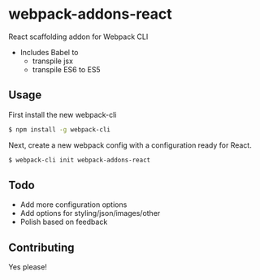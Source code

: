 # webpack-addons-react
React scaffolding addon for Webpack CLI

- Includes Babel to
  - transpile jsx
  - transpile ES6 to ES5

## Usage
First install the new webpack-cli

```bash
$ npm install -g webpack-cli
```

Next, create a new webpack config with a configuration ready for React.
```bash
$ webpack-cli init webpack-addons-react
```

## Todo
- Add more configuration options
- Add options for styling/json/images/other
- Polish based on feedback

## Contributing

Yes please!
